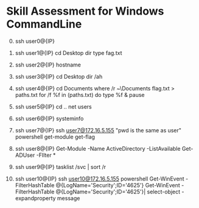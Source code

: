 # Skill Assessment for Windows CommandLine

0. ssh user0@{IP}

1. ssh user1@{IP}
cd Desktop
dir
type fag.txt 

2. ssh user2@{IP}
hostname

3. ssh user3@{IP}
cd Desktop
dir /ah

4. ssh user4@{IP}
cd Documents
where /r ~\Documents flag.txt > paths.txt
for /f %f in (paths.txt) do type %f & pause

5. ssh user5@{IP}
cd ..
net users

6. ssh user6@{IP}
systeminfo

7. ssh user7@{IP}
ssh user7@172.16.5.155 "pwd is the same as user"
powershell
get-module
get-flag

8. ssh user8@{IP}
Get-Module -Name ActiveDirectory -ListAvailable
Get-ADUser -FIlter *

9. ssh user9@{IP}
tasklist /svc | sort /r

10. ssh user10@{IP}
ssh user10@172.16.5.155
powershell
Get-WinEvent -FilterHashTable @{LogName='Security';ID='4625'} 
Get-WinEvent -FilterHashTable @{LogName='Security';ID='4625'}| select-object -expandproperty message 


